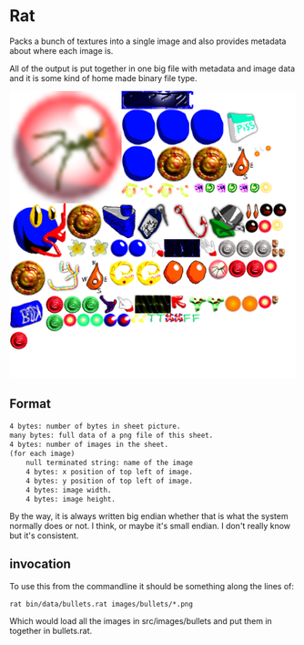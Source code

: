# Rat
Packs a bunch of textures into a single image and also provides metadata about where each image is.

All of the output is put together in one big file with metadata and image data and it is some kind of home made binary
file type.

![bin packed texture atlas](example.png?raw=true)


## Format
```
4 bytes: number of bytes in sheet picture.
many bytes: full data of a png file of this sheet.
4 bytes: number of images in the sheet.
(for each image)
    null terminated string: name of the image
    4 bytes: x position of top left of image.
    4 bytes: y position of top left of image.
    4 bytes: image width.
    4 bytes: image height.
```
By the way, it is always written big endian whether that is what the system normally does or not. I think, or maybe it's
small endian. I don't really know but it's consistent.

## invocation
To use this from the commandline it should be something along the lines of:
```
rat bin/data/bullets.rat images/bullets/*.png
```
Which would load all the images in src/images/bullets and put them in together in bullets.rat.

